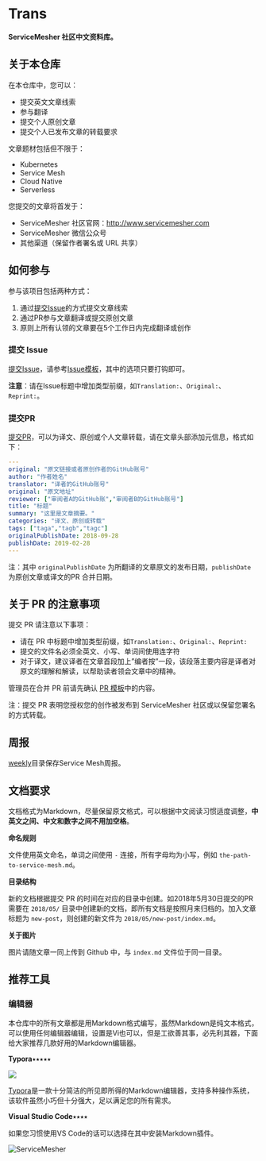 # Trans

**ServiceMesher 社区中文资料库。**

## 关于本仓库

在本仓库中，您可以：

- 提交英文文章线索
- 参与翻译
- 提交个人原创文章
- 提交个人已发布文章的转载要求

文章题材包括但不限于：

- Kubernetes
- Service Mesh
- Cloud Native
- Serverless

您提交的文章将首发于：

- ServiceMesher 社区官网：http://www.servicemesher.com
- ServiceMesher 微信公众号
- 其他渠道（保留作者署名或 URL 共享）

## 如何参与

参与该项目包括两种方式：

1. 通过[提交Issue](https://github.com/servicemesher/trans/issues/new)的方式提交文章线索
2. 通过PR参与文章翻译或提交原创文章
3. 原则上所有认领的文章要在5个工作日内完成翻译或创作

### 提交 Issue

[提交Issue](https://github.com/servicemesher/trans/issues/new)，请参考[Issue模板](https://github.com/servicemesher/trans/blob/master/ISSUE_TEMPLATE.md)，其中的选项只要打钩即可。

**注意**：请在Issue标题中增加类型前缀，如`Translation:`、`Original:`、`Reprint:`。

### 提交PR

[提交PR](https://github.com/servicemesher/trans/pulls)，可以为译文、原创或个人文章转载，请在文章头部添加元信息，格式如下：

```yaml
---
original: "原文链接或者原创作者的GitHub账号"
author: "作者姓名"
translator: "译者的GitHub账号"
original: "原文地址"
reviewer: ["审阅者A的GitHub账","审阅者B的GitHub账号"]
title: "标题"
summary: "这里是文章摘要。"
categories: "译文、原创或转载"
tags: ["taga","tagb","tagc"]
originalPublishDate: 2018-09-28
publishDate: 2019-02-28
---
```

注：其中 `originalPublishDate` 为所翻译的文章原文的发布日期，`publishDate` 为原创文章或译文的PR 合并日期。

## 关于 PR 的注意事项

提交 PR 请注意以下事项：

- 请在 PR 中标题中增加类型前缀，如`Translation:`、`Original:`、`Reprint:`
- 提交的文件名必须全英文、小写、单词间使用连字符
- 对于译文，建议译者在文章首段加上”编者按”一段，该段落主要内容是译者对原文的理解和解读，以帮助读者领会文章中的精神。

管理员在合并 PR 前请先确认 [PR 模板](<https://github.com/servicemesher/trans/blob/master/PULL_REQUEST_TEMPLATE.md>)中的内容。

注：提交 PR 表明您授权您的创作被发布到 ServiceMesher 社区或以保留您署名的方式转载。

## 周报

[weekly](weekly)目录保存Service Mesh周报。

## 文档要求

文档格式为Markdown，尽量保留原文格式，可以根据中文阅读习惯适度调整，**中英文之间、中文和数字之间不用加空格**。

**命名规则**

文件使用英文命名，单词之间使用 `-` 连接，所有字母均为小写，例如 `the-path-to-service-mesh.md`。

**目录结构**

新的文档根据提交 PR 的时间在对应的目录中创建。如2018年5月30日提交的PR需要在 `2018/05/` 目录中创建新的文档，即所有文档是按照月来归档的。加入文章标题为 `new-post`，则创建的新文件为 `2018/05/new-post/index.md`。

**关于图片**

图片请随文章一同上传到 Github 中，与 `index.md` 文件位于同一目录。

## 推荐工具

### 编辑器

本仓库中的所有文章都是用Markdown格式编写，虽然Markdown是纯文本格式，可以使用任何编辑器编辑，设置是Vi也可以，但是工欲善其事，必先利其器，下面给大家推荐几款好用的Markdown编辑器。

**Typora**⭑⭑⭑⭑⭑

![](https://ws4.sinaimg.cn/large/006tNc79ly1fsyuiqktybj316c13waia.jpg)

[Typora](https://typora.io)是一款十分简洁的所见即所得的Markdown编辑器，支持多种操作系统，该软件虽然小巧但十分强大，足以满足您的所有需求。

**Visual Studio Code**⭑⭑⭑⭑

如果您习惯使用VS Code的话可以选择在其中安装Markdown插件。

![ServiceMesher](https://ws1.sinaimg.cn/large/006tKfTcly1g0cz6429t2j31jt0beq9s.jpg)